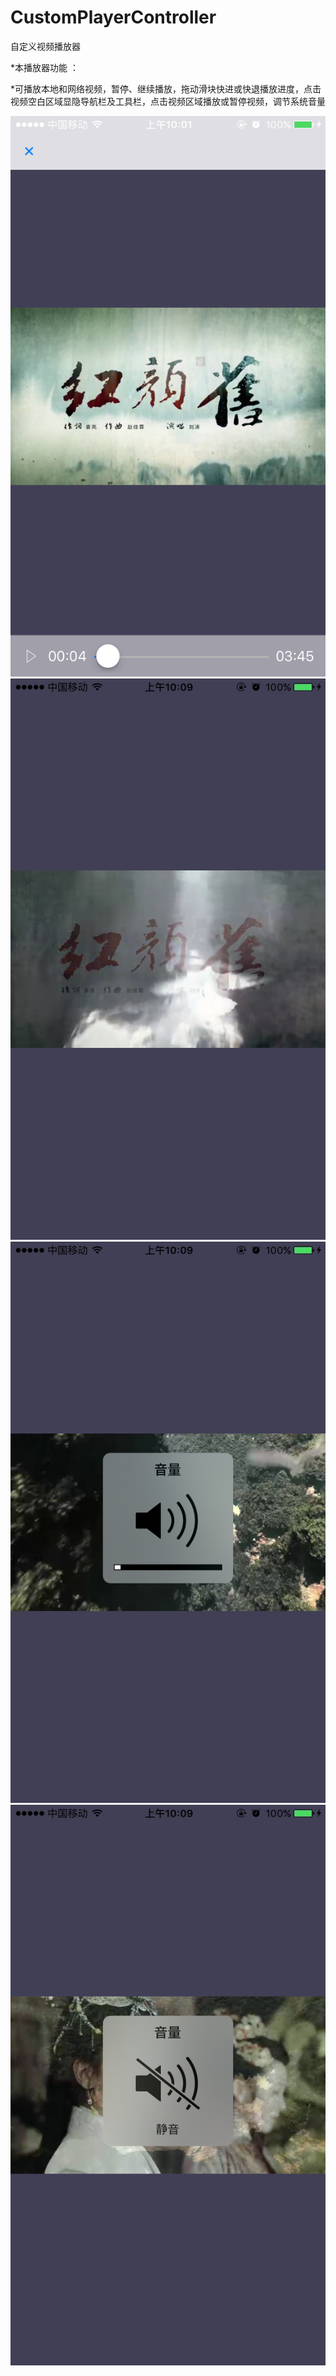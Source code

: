 # CustomPlayerController
自定义视频播放器

*本播放器功能 ：

*可播放本地和网络视频，暂停、继续播放，拖动滑块快进或快退播放进度，点击视频空白区域显隐导航栏及工具栏，点击视频区域播放或暂停视频，调节系统音量

![](https://github.com/jiutianhuanpei/CustomPlayerController/raw/master/AVPlayerDemo/ScreenShots/1.png)![](https://github.com/jiutianhuanpei/CustomPlayerController/raw/master/AVPlayerDemo/ScreenShots/2.png)
![](https://github.com/jiutianhuanpei/CustomPlayerController/raw/master/AVPlayerDemo/ScreenShots/3.png)
![](https://github.com/jiutianhuanpei/CustomPlayerController/raw/master/AVPlayerDemo/ScreenShots/4.png)
